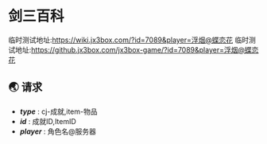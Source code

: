 # 剑三百科
临时测试地址:https://wiki.jx3box.com/?id=7089&player=浮烟@蝶恋花
临时测试地址:https://github.jx3box.com/jx3box-game/?id=7089&player=浮烟@蝶恋花

## 🌏 请求
+ ***type*** : cj-成就,item-物品
+ ***id*** : 成就ID,ItemID
+ ***player*** : 角色名@服务器